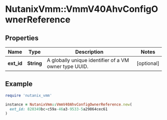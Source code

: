 # NutanixVmm::VmmV40AhvConfigOwnerReference

## Properties

| Name | Type | Description | Notes |
| ---- | ---- | ----------- | ----- |
| **ext_id** | **String** | A globally unique identifier of a VM owner type UUID. | [optional] |

## Example

```ruby
require 'nutanix_vmm'

instance = NutanixVmm::VmmV40AhvConfigOwnerReference.new(
  ext_id: 820349bc-c59a-46a3-9533-5a29864cec61
)
```

